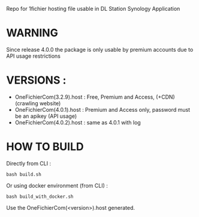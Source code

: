 Repo for 1fichier hosting file usable in DL Station Synology Application

# WARNING 

Since release 4.0.0 the package is only usable by premium accounts due to API usage restrictions

# VERSIONS : 
- OneFichierCom(3.2.9).host : Free, Premium and Access, (+CDN) (crawling website)
- OneFichierCom(4.0.1).host : Premium and Access only, password must be an apikey (API usage)  
- OneFichierCom(4.0.2).host : same as 4.0.1 with log  


# HOW TO BUILD 

Directly from CLI : 
```shell
bash build.sh
```

Or using docker environment (from CLI) : 
```shell
bash build_with_docker.sh
```

Use the OneFichierCom(\<version\>).host generated.
